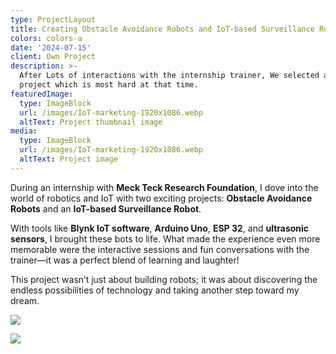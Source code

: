 ```yaml
---
type: ProjectLayout
title: Creating Obstacle Avoidance Robots and IoT-based Surveillance Robot
colors: colors-a
date: '2024-07-15'
client: Own Project
description: >-
  After Lots of interactions with the internship trainer, We selected and did a
  project which is most hard at that time.
featuredImage:
  type: ImageBlock
  url: /images/IoT-marketing-1920x1086.webp
  altText: Project thumbnail image
media:
  type: ImageBlock
  url: /images/IoT-marketing-1920x1086.webp
  altText: Project image
---
```

During an internship with **Meck Teck Research Foundation**, I dove into the world of robotics and IoT with two exciting projects: **Obstacle Avoidance Robots** and an **IoT-based Surveillance Robot**.

With tools like **Blynk IoT software**, **Arduino Uno**, **ESP 32**, and **ultrasonic sensors**, I brought these bots to life. What made the experience even more memorable were the interactive sessions and fun conversations with the trainer—it was a perfect blend of learning and laughter!

This project wasn’t just about building robots; it was about discovering the endless possibilities of technology and taking another step toward my dream.



![](/images/IMG-20240721-WA0008.jpg)



![](https://preview--randumb-blogger-9b773.stackbit.dev/_static/app-assets/public/images/WhatsApp%20Image%202024-11-18%20at%2022.39.46_3cbbdce6.jpg)





